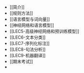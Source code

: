 - [[简介]]
- [[规则方法]]
- [[语言模型与词向量]]
- [[神经网络和语言模型]]
- [[LEC5-高级神经网络和预训练模型]]
- [[LEC6-文本分类]]
- [[LEC7-序列化标注]]
- [[LEC8-句法分析]]
- [[LEC9-机器翻译]]
- [[期末考试]]
-